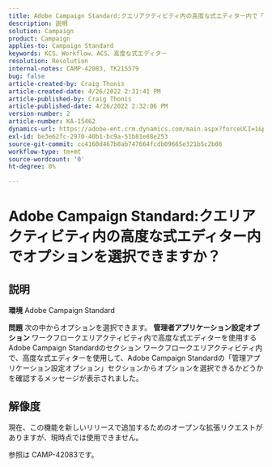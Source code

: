 ```yaml
---
title: Adobe Campaign Standard:クエリアクティビティ内の高度な式エディター内で「 」オプションを選択できますか。
description: 説明
solution: Campaign
product: Campaign
applies-to: Campaign Standard
keywords: KCS、Workflow、ACS、高度な式エディター
resolution: Resolution
internal-notes: CAMP-42083, TK215579
bug: false
article-created-by: Craig Thonis
article-created-date: 4/26/2022 2:31:41 PM
article-published-by: Craig Thonis
article-published-date: 4/26/2022 2:32:06 PM
version-number: 2
article-number: KA-15462
dynamics-url: https://adobe-ent.crm.dynamics.com/main.aspx?forceUCI=1&pagetype=entityrecord&etn=knowledgearticle&id=c2f43f96-6dc5-ec11-a7b6-0022480a138b
exl-id: be3e62fc-2970-40b1-bc9a-51b81e88e253
source-git-commit: cc4160d467b8ab747664fcdb09665e321b5c2b86
workflow-type: tm+mt
source-wordcount: '0'
ht-degree: 0%

---
```


# Adobe Campaign Standard:クエリアクティビティ内の高度な式エディター内でオプションを選択できますか？

## 説明


<b>環境</b>
Adobe Campaign Standard

<b>問題</b>
次の中からオプションを選択できます。 <b>管理者</b><b>アプリケーション設定</b><b>オプション</b> ワークフロークエリアクティビティ内で高度な式エディターを使用するAdobe Campaign Standardのセクション
ワークフロークエリアクティビティ内で、高度な式エディターを使用して、Adobe Campaign Standardの「管理アプリケーション設定オプション」セクションからオプションを選択できるかどうかを確認するメッセージが表示されました。


## 解像度


現在、この機能を新しいリリースで追加するためのオープンな拡張リクエストがありますが、現時点では使用できません。

参照は CAMP-42083です。

